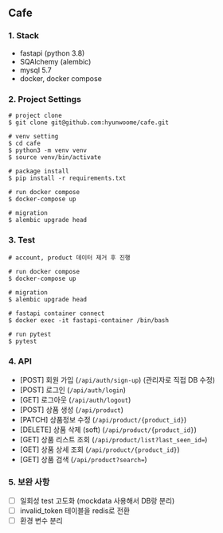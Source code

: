 ## Cafe

### 1. Stack

- fastapi (python 3.8)
- SQAlchemy (alembic)
- mysql 5.7
- docker, docker compose

### 2. Project Settings

```shell
# project clone
$ git clone git@github.com:hyunwoome/cafe.git

# venv setting
$ cd cafe
$ python3 -m venv venv
$ source venv/bin/activate

# package install
$ pip install -r requirements.txt

# run docker compose
$ docker-compose up

# migration
$ alembic upgrade head
```

### 3. Test

```shell
# account, product 데이터 제거 후 진행

# run docker compose
$ docker-compose up

# migration
$ alembic upgrade head

# fastapi container connect
$ docker exec -it fastapi-container /bin/bash

# run pytest
$ pytest
```

### 4. API

- [POST] 회원 가입 (`/api/auth/sign-up`) (관리자로 직접 DB 수정)
- [POST] 로그인 (`/api/auth/login`)
- [GET] 로그아웃 (`/api/auth/logout`)
- [POST] 상품 생성 (`/api/product`)
- [PATCH] 상품정보 수정 (`/api/product/{product_id}`)
- [DELETE] 상품 삭제 (soft) (`/api/product/{product_id}`)
- [GET] 상품 리스트 조회 (`/api/product/list?last_seen_id=`)
- [GET] 상품 상세 조회 (`/api/product/{product_id}`)
- [GET] 상품 검색 (`/api/product?search=`)


### 5. 보완 사항

- [ ] 일회성 test 고도화 (mockdata 사용해서 DB랑 분리)
- [ ] invalid_token 테이블을 redis로 전환
- [ ] 환경 변수 분리